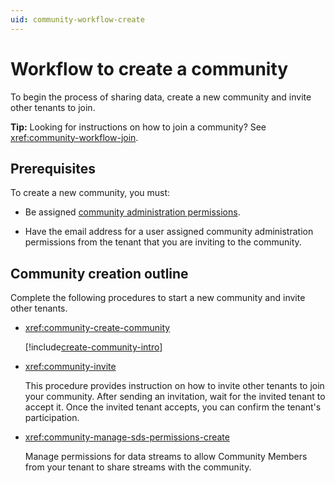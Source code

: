 ```yaml
---
uid: community-workflow-create
---
```


# Workflow to create a community

To begin the process of sharing data, create a new community and invite other tenants to join.

**Tip:** Looking for instructions on how to join a community? See <xref:community-workflow-join>.

## Prerequisites

To create a new community, you must:

- Be assigned [community administration permissions](xref:community-community-roles#community-administrators).

- Have the email address for a user assigned community administration permissions from the tenant that you are inviting to the community.

## Community creation outline

Complete the following procedures to start a new community and invite other tenants.

- <xref:community-create-community>

	[!include[create-community-intro](includes/create-community-intro.md)]

- <xref:community-invite>

	This procedure provides instruction on how to invite other tenants to join your community. After sending an invitation, wait for the invited tenant to accept it. Once the invited tenant accepts, you can confirm the tenant's participation.

- <xref:community-manage-sds-permissions-create>

	Manage permissions for data streams to allow Community Members from your tenant to share streams with the community.
